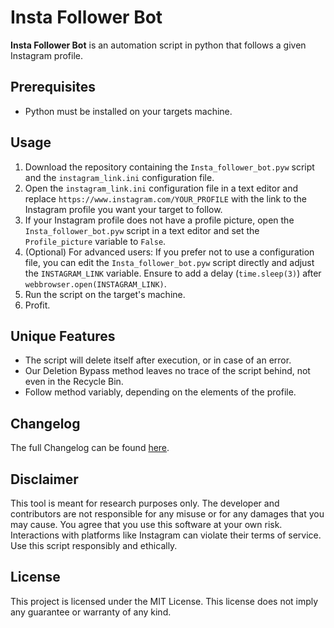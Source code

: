 
# Insta Follower Bot

**Insta Follower Bot** is an automation script in python that follows a given Instagram profile.

## Prerequisites

- Python must be installed on your targets machine.

## Usage

1. Download the repository containing the `Insta_follower_bot.pyw` script and the `instagram_link.ini` configuration file.
2. Open the `instagram_link.ini` configuration file in a text editor and replace `https://www.instagram.com/YOUR_PROFILE` with the link to the Instagram profile you want your target to follow.
3. If your Instagram profile does not have a profile picture, open the `Insta_follower_bot.pyw` script in a text editor and set the `Profile_picture` variable to `False`.
4. (Optional) For advanced users: If you prefer not to use a configuration file, you can edit the `Insta_follower_bot.pyw` script directly and adjust the `INSTAGRAM_LINK` variable. Ensure to add a delay (`time.sleep(3)`) after `webbrowser.open(INSTAGRAM_LINK)`.
5. Run the script on the target's machine.
6. Profit.

## Unique Features
- The script will delete itself after execution, or in case of an error. 
- Our Deletion Bypass method leaves no trace of the script behind, not even in the Recycle Bin.
- Follow method variably, depending on the elements of the profile. 

## Changelog
The full Changelog can be found [here](https://github.com/UnitedPenguin/Insta-Follower-Bot/blob/main/Changelog.md).

## Disclaimer

This tool is meant for research purposes only. The developer and contributors are not responsible for any misuse or for any damages that you may cause. You agree that you use this software at your own risk. Interactions with platforms like Instagram can violate their terms of service. Use this script responsibly and ethically.

## License

This project is licensed under the MIT License. This license does not imply any guarantee or warranty of any kind.
